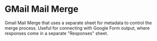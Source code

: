 # GMail Mail Merge

Gmail Mail Merge that uses a separate sheet for metadata to control the merge process.  Useful for connecting with Google Form output, where responses come in a separate "Responses" sheet.

